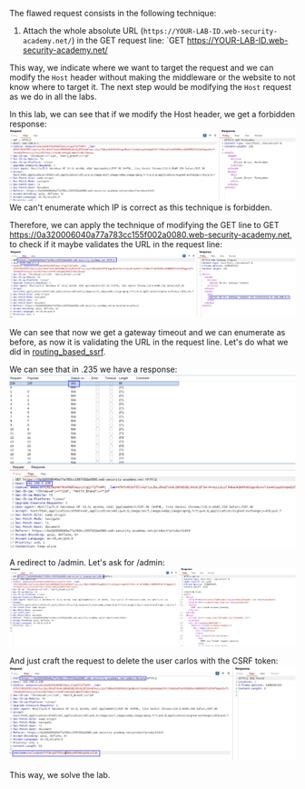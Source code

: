 The flawed request consists in the following technique:
1. Attach the whole absolute URL (`https://YOUR-LAB-ID.web-security-academy.net/`) in the GET request line:
`GET https://YOUR-LAB-ID.web-security-academy.net/

This way, we indicate where we want to target the request and we can modify the `Host` header without making the middleware or the website to not know where to target it.
The next step would be modifying the `Host` request as we do in all the labs.

In this lab, we can see that if we modify the Host header, we get a forbidden response:
![](imgs/ssrf_flawed_request_parsing-1.png)
We can't enumerate which IP is correct as this technique is forbidden.

Therefore, we can apply the technique of modifying the GET line to GET https://0a320006040a77a783cc155f002a0080.web-security-academy.net, to check if it maybe validates the URL in the request line:
![](imgs/ssrf_flawed_request_parsing-2.png)

We can see that now we get a gateway timeout and we can enumerate as before, as now it is validating the URL in the request line. Let's do what we did in [routing_based_ssrf](routing_based_ssrf.md).

We can see that in .235 we have a response:
![](imgs/ssrf_flawed_request_parsing-3.png)

A redirect to /admin. Let's ask for /admin:
![](imgs/ssrf_flawed_request_parsing-4.png)

And just craft the request to delete the user carlos with the CSRF token:
![](imgs/ssrf_flawed_request_parsing-5.png)

This way, we solve the lab.
